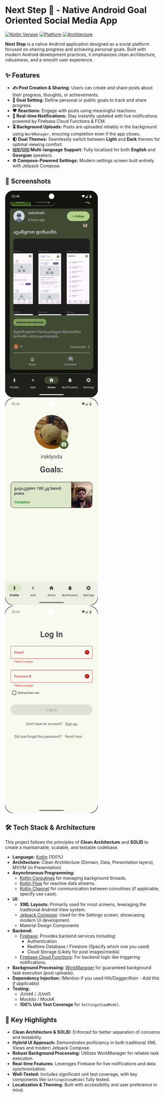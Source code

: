 # Next Step 🎯 - Native Android Goal Oriented Social Media App

[![Kotlin Version](https://img.shields.io/badge/Kotlin-2.1.0-blue.svg)](https://kotlinlang.org)
[![Platform](https://img.shields.io/badge/Platform-Android-brightgreen.svg)](https://developer.android.com)
[![Architecture](https://img.shields.io/badge/Architecture-Clean%20%2B%20SOLID-_3?logo=android)](https://developer.android.com/topic/architecture)

**Next Step** is a native Android application designed as a social platform focused on sharing progress and achieving personal goals. Built with modern Android development practices, it emphasizes clean architecture, robustness, and a smooth user experience.

## ✨ Features

*   **✍️ Post Creation & Sharing:** Users can create and share posts about their progress, thoughts, or achievements.
*   **🎯 Goal Setting:** Define personal or public goals to track and share progress.
*   **❤️ Reactions:** Engage with posts using meaningful reactions.
*   **🔔 Real-time Notifications:** Stay instantly updated with live notifications powered by Firebase Cloud Functions & FCM.
*   **⏳ Background Uploads:** Posts are uploaded reliably in the background using `WorkManager`, ensuring completion even if the app closes.
*   **🌓 Dual Themes:** Seamlessly switch between **Light** and **Dark** themes for optimal viewing comfort.
*   **🇬🇪/🇺🇸 Multi-language Support:** Fully localized for both **English** and **Georgian** speakers.
*   **⚙️ Compose-Powered Settings:** Modern settings screen built entirely with Jetpack Compose.

## 📸 Screenshots

<img src="docs/images/01.png" alt="Screenshot 1" width="300"/>
<img src="docs/images/02.png" alt="Screenshot 2" width="300"/>
<img src="docs/images/03.png" alt="Screenshot 3" width="300"/>

## 🛠️ Tech Stack & Architecture

This project follows the principles of **Clean Architecture** and **SOLID** to create a maintainable, scalable, and testable codebase.

*   **Language:** [Kotlin](https://kotlinlang.org/) (100%)
*   **Architecture:** Clean Architecture (Domain, Data, Presentation layers), MVVM (in Presentation)
*   **Asynchronous Programming:**
    *   [Kotlin Coroutines](https://kotlinlang.org/docs/reference/coroutines/overview.html) for managing background threads.
    *   [Kotlin Flow](https://kotlinlang.org/docs/flow.html) for reactive data streams.
    *   [Kotlin Channel](https://kotlinlang.org/docs/channels.html) for communication between coroutines (if applicable, specify use case).
*   **UI:**
    *   **XML Layouts:** Primarily used for most screens, leveraging the traditional Android View system.
    *   [Jetpack Compose](https://developer.android.com/jetpack/compose): Used for the Settings screen, showcasing modern UI development.
    *   Material Design Components
*   **Backend:**
    *   [Firebase](https://firebase.google.com/): Provides backend services including:
        *   Authentication
        *   Realtime Database / Firestore (Specify which one you used)
        *   Cloud Storage (Likely for post images/media)
    *   [Firebase Cloud Functions](https://firebase.google.com/docs/functions): For backend logic like triggering notifications.
*   **Background Processing:** [WorkManager](https://developer.android.com/topic/libraries/architecture/workmanager) for guaranteed background task execution (post uploads).
*   **Dependency Injection:** (Mention if you used Hilt/Dagger/Koin - *Add this if applicable*)
*   **Testing:**
    *   JUnit4 / JUnit5
    *   Mockito / MockK
    *   **100% Unit Test Coverage** for `SettingsViewModel`.

## 🚀 Key Highlights

*   **Clean Architecture & SOLID:** Enforced for better separation of concerns and testability.
*   **Hybrid UI Approach:** Demonstrates proficiency in both traditional XML Views and modern Jetpack Compose.
*   **Robust Background Processing:** Utilizes WorkManager for reliable task execution.
*   **Real-time Features:** Leverages Firebase for live notifications and data synchronization.
*   **Well-Tested:** Includes significant unit test coverage, with key components like `SettingsViewModel` fully tested.
*   **Localization & Theming:** Built with accessibility and user preference in mind.
